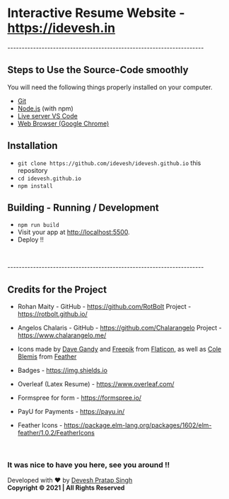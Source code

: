 # Interactive Resume Website - **https://idevesh.in**

<p> ---------------------------------------------------------------------</p>

## Steps to Use the Source-Code smoothly

You will need the following things properly installed on your computer.

* [Git](https://git-scm.com/)
* [Node.js](https://nodejs.org/) (with npm)
* [Live server VS Code](https://marketplace.visualstudio.com/items?itemName=ritwickdey.LiveServer/)
* [ Web Browser (Google Chrome) ](https://google.com/chrome/)


## Installation

* `git clone https://github.com/idevesh/idevesh.github.io` this repository
* `cd idevesh.github.io`
* `npm install`


## Building -  Running / Development

* `npm run build` 
* Visit your app at [http://localhost:5500](http://localhost:5500).
* Deploy !!

<br/>

<p> ---------------------------------------------------------------------</p>

## Credits for the Project 

* Rohan Maity - GitHub - https://github.com/RotBolt  Project - https://rotbolt.github.io/

* Angelos Chalaris - GitHub - https://github.com/Chalarangelo  Project - https://www.chalarangelo.me/

*  Icons made by <a href="https://www.flaticon.com/authors/dave-gandy" target="_blank">Dave Gandy</a> and <a href="https://www.freepik.com/" target="_blank">Freepik</a> from <a href="https://www.flaticon.com/" target="_blank">Flaticon</a>, as well as <a href="https://twitter.com/colebemis" target="_blank">Cole Blemis</a> from <a href="https://feathericons.com/" target="_blank">Feather</a>
           
* Badges - https://img.shields.io

* Overleaf (Latex Resume) - https://www.overleaf.com/

* Formspree for form - https://formspree.io/

* PayU for Payments - https://payu.in/ 

* Feather Icons - https://package.elm-lang.org/packages/1602/elm-feather/1.0.2/FeatherIcons

<br/>



<h3>It was nice to have you here, see you around !! </h3>

 <p align = "centre"> 
 
 Developed with ❤️ by <a href="https://github.com/idevesh" target="_blank">Devesh Pratap Singh</a> 
  <br>
            <strong> Copyright ©️ 2021 | All Rights Reserved </strong> 
            
  </p>
